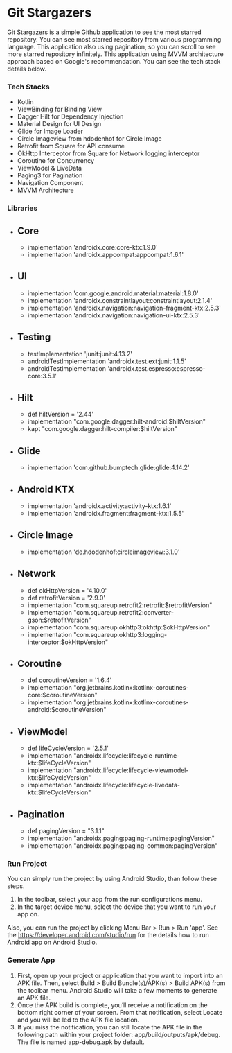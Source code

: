 # Git Stargazers
Git Stargazers is a simple Github application to see the most starred repository. You can see most starred repository from various programming language. This application also using pagination, so you can scroll to see more starred repository infinitely. This application using MVVM architecture approach based on Google's recommendation. You can see the tech stack details below.

### Tech Stacks
- Kotlin
- ViewBinding for Binding View
- Dagger Hilt for Dependency Injection
- Material Design for UI Design
- Glide for Image Loader
- Circle Imageview from hdodenhof for Circle Image
- Retrofit from Square for API consume
- OkHttp Interceptor from Square for Network logging interceptor
- Coroutine for Concurrency
- ViewModel & LiveData
- Paging3 for Pagination
- Navigation Component
- MVVM Architecture

### Libraries
- ## Core
  - implementation 'androidx.core:core-ktx:1.9.0'
  - implementation 'androidx.appcompat:appcompat:1.6.1'

- ## UI
  - implementation 'com.google.android.material:material:1.8.0'
  - implementation 'androidx.constraintlayout:constraintlayout:2.1.4'
  - implementation 'androidx.navigation:navigation-fragment-ktx:2.5.3'
  - implementation 'androidx.navigation:navigation-ui-ktx:2.5.3'

- ## Testing
  - testImplementation 'junit:junit:4.13.2'
  - androidTestImplementation 'androidx.test.ext:junit:1.1.5'
  - androidTestImplementation 'androidx.test.espresso:espresso-core:3.5.1'

- ## Hilt
  - def hiltVersion = '2.44'
  - implementation "com.google.dagger:hilt-android:$hiltVersion"
  - kapt "com.google.dagger:hilt-compiler:$hiltVersion"

- ## Glide
  - implementation 'com.github.bumptech.glide:glide:4.14.2'

- ## Android KTX
  - implementation 'androidx.activity:activity-ktx:1.6.1'
  - implementation 'androidx.fragment:fragment-ktx:1.5.5'

- ## Circle Image
  - implementation 'de.hdodenhof:circleimageview:3.1.0'

- ## Network
  - def okHttpVersion = '4.10.0'
  - def retrofitVersion = '2.9.0'
  - implementation "com.squareup.retrofit2:retrofit:$retrofitVersion"
  - implementation "com.squareup.retrofit2:converter-gson:$retrofitVersion"
  - implementation "com.squareup.okhttp3:okhttp:$okHttpVersion"
  - implementation "com.squareup.okhttp3:logging-interceptor:$okHttpVersion"

- ## Coroutine
  - def coroutineVersion = '1.6.4'
  - implementation "org.jetbrains.kotlinx:kotlinx-coroutines-core:$coroutineVersion"
  - implementation "org.jetbrains.kotlinx:kotlinx-coroutines-android:$coroutineVersion"

- ## ViewModel
  - def lifeCycleVersion = '2.5.1'
  - implementation "androidx.lifecycle:lifecycle-runtime-ktx:$lifeCycleVersion"
  - implementation "androidx.lifecycle:lifecycle-viewmodel-ktx:$lifeCycleVersion"
  - implementation "androidx.lifecycle:lifecycle-livedata-ktx:$lifeCycleVersion"

- ## Pagination
  - def pagingVersion = "3.1.1"
  - implementation "androidx.paging:paging-runtime:pagingVersion"
  - implementation "androidx.paging:paging-common:pagingVersion"

### Run Project
You can simply run the project by using Android Studio, than follow these steps.
1. In the toolbar, select your app from the run configurations menu.
2. In the target device menu, select the device that you want to run your app on.

Also, you can run the project by clicking Menu Bar > Run > Run 'app'. See the https://developer.android.com/studio/run for the details how to run Android app on Android Studio.

### Generate App
1. First, open up your project or application that you want to import into an APK file. Then, select Build > Build Bundle(s)/APK(s) > Build APK(s) from the toolbar menu. Android Studio will take a few moments to generate an APK file.
2. Once the APK build is complete, you’ll receive a notification on the bottom right corner of your screen. From that notification, select Locate and you will be led to the APK file location.
3. If you miss the notification, you can still locate the APK file in the following path within your project folder: app/build/outputs/apk/debug. The file is named app-debug.apk by default.